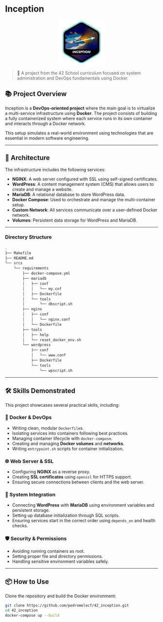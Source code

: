 # Inception

<p align="center">
  <img src="https://github.com/pedromelocf/42_utilities/blob/master/inception.png" alt="Inception Badge">
</p>

> 🏰 A project from the 42 School curriculum focused on system administration and DevOps fundamentals using Docker.

## 📚 Project Overview

Inception is a **DevOps-oriented project** where the main goal is to virtualize a multi-service infrastructure using **Docker**. The project consists of building a fully containerized system where each service runs in its own container and interacts through a Docker network. 

This setup simulates a real-world environment using technologies that are essential in modern software engineering.

---

## 🧱 Architecture

The infrastructure includes the following services:

- **NGINX**: A web server configured with SSL using self-signed certificates.
- **WordPress**: A content management system (CMS) that allows users to create and manage a website.
- **MariaDB**: A relational database to store WordPress data.
- **Docker Compose**: Used to orchestrate and manage the multi-container setup.
- **Custom Network**: All services communicate over a user-defined Docker network.
- **Volumes**: Persistent data storage for WordPress and MariaDB.

---

### Directory Structure

```bash
.
├── Makefile
├── README.md
└── srcs
    └── requirements
        ├── docker-compose.yml
        ├── mariadb
        │   ├── conf
        │   │   └── my.cnf
        │   ├── Dockerfile
        │   └── tools
        │       └── dbscript.sh
        ├── nginx
        │   ├── conf
        │   │   └── nginx.conf
        │   └── Dockerfile
        ├── tools
        │   ├── help
        │   └── reset_docker_env.sh
        └── wordpress
            ├── conf
            │   └── www.conf
            ├── Dockerfile
            └── tools
                └── wpscript.sh
```
---

## 🛠️ Skills Demonstrated

This project showcases several practical skills, including:

### 🐳 Docker & DevOps
- Writing clean, modular `Dockerfile`s.
- Isolating services into containers following best practices.
- Managing container lifecycle with `docker-compose`.
- Creating and managing **Docker volumes** and **networks**.
- Writing `entrypoint.sh` scripts for container initialization.

### 🌐 Web Server & SSL
- Configuring **NGINX** as a reverse proxy.
- Creating **SSL certificates** using `openssl` for HTTPS support.
- Ensuring secure connections between clients and the web server.

### 🧩 System Integration
- Connecting **WordPress** with **MariaDB** using environment variables and persistent storage.
- Setting up database initialization through SQL scripts.
- Ensuring services start in the correct order using `depends_on` and health checks.

### 🛡️ Security & Permissions
- Avoiding running containers as root.
- Setting proper file and directory permissions.
- Handling sensitive environment variables safely.

---

## 📦 How to Use

Clone the repository and build the Docker environment:

```bash
git clone https://github.com/pedromelocf/42_inception.git
cd 42_inception
docker-compose up --build
